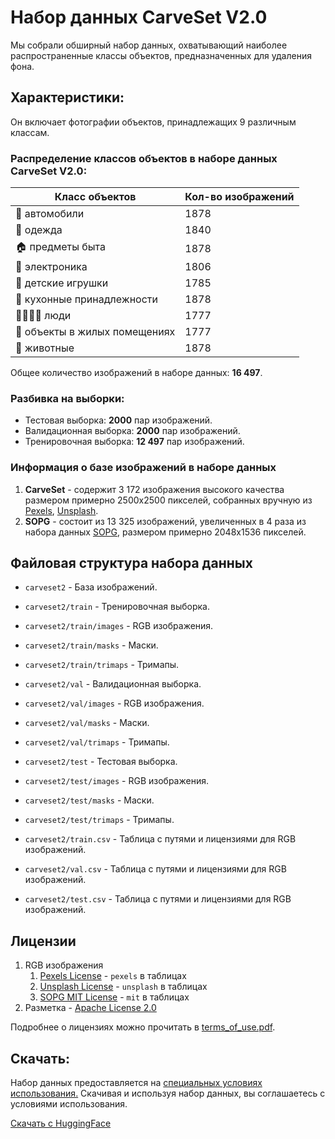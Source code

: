 # Набор данных CarveSet V2.0

Мы собрали обширный набор данных, охватывающий наиболее распространенные классы объектов, 
предназначенных для удаления фона.

## Характеристики:
Он включает фотографии объектов, принадлежащих 9 различным классам.
### Распределение классов объектов в наборе данных CarveSet V2.0:

| Класс объектов                | Кол-во изображений |
|-------------------------------|--------------------|
| 🚗 автомобили                 | 1878               |
| 👗 одежда                     | 1840               |
| 🏠 предметы быта              | 1878               |
| 📱 электроника                | 1806               |
| 🧸 детские игрушки            | 1785               |
| 🍳 кухонные принадлежности    | 1878               |
| 👨‍👩‍👧‍👦 люди              | 1777               |
| 🏡 объекты в жилых помещениях | 1777               |
| 🐾 животные                   | 1878               |

Общее количество изображений в наборе данных: **16 497**.

### Разбивка на выборки:

-   Тестовая выборка: **2000** пар изображений.
-   Валидационная выборка: **2000** пар изображений.
-   Тренировочная выборка: **12 497** пар изображений.

###  Информация о базе изображений в наборе данных
1.  **CarveSet** - содержит 3 172 изображения высокого качества размером примерно 2500x2500 пикселей, собранных вручную из [Pexels](https://www.pexels.com/), [Unsplash](https://unsplash.com/).
2.  **SOPG** - состоит из 13 325 изображений, увеличенных в 4 раза из набора данных [SOPG](https://huggingface.co/datasets/absinc/sopg), 
размером примерно 2048x1536 пикселей.

## Файловая структура набора данных
-   `carveset2` - База изображений.


-   `carveset2/train` - Тренировочная выборка.
-   `carveset2/train/images` - RGB изображения.
-   `carveset2/train/masks` - Маски.
-   `carveset2/train/trimaps` - Тримапы.


-   `carveset2/val` - Валидационная выборка.
-   `carveset2/val/images` - RGB изображения.
-   `carveset2/val/masks` - Маски.
-   `carveset2/val/trimaps` - Тримапы.


-   `carveset2/test` - Тестовая выборка.
-   `carveset2/test/images` - RGB изображения.
-   `carveset2/test/masks` - Маски.
-   `carveset2/test/trimaps` - Тримапы.


-   `carveset2/train.csv` - Таблица с путями и лицензиями для RGB изображений.
-   `carveset2/val.csv` - Таблица с путями и лицензиями для RGB изображений.
-   `carveset2/test.csv` - Таблица с путями и лицензиями для RGB изображений.

## Лицензии
1. RGB изображения
   1. [Pexels License](https://www.pexels.com/ru-RU/license/)  - `pexels` в таблицах
   2. [Unsplash License](https://unsplash.com/license) - `unsplash` в таблицах
   3. [SOPG MIT License](https://huggingface.co/datasets/absinc/sopg#license)  - `mit` в таблицах
2. Разметка - [Apache License 2.0](https://github.com/OPHoperHPO/freezed_carvekit_2023/blob/master/LICENSE)

Подробнее о лицензиях можно прочитать в [terms_of_use.pdf](terms_of_use.pdf).
## Скачать:
Набор данных предоставляется на [специальных условиях использования.](terms_of_use.pdf)
Скачивая и используя набор данных, вы соглашаетесь с условиями использования.

 [Скачать с HuggingFace](https://huggingface.co/datasets/Carve/carveset)